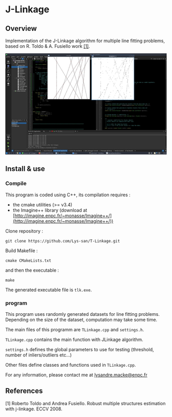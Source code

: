 # J-Linkage

## Overview

Implementation of the J-Linkage algorithm for multiple line fitting problems, based on R. Toldo & A. Fusiello work [[1]](#references).

![preview](preview/tlk-10-models.jpg)


## Install & use

### Compile

This program is coded using C++, its compilation requires :
- the cmake utilities (>= v3.4)
- the Imagine++ library (download at [http://imagine.enpc.fr/~monasse/Imagine++/](http://imagine.enpc.fr/~monasse/Imagine++/))


Clone repository :

```
git clone https://github.com/Lys-san/T-Linkage.git
```

Build Makefile :

```
cmake CMakeLists.txt
```

and then the executable :
```
make
``` 

The generated executable file is `tlk.exe`.

### program

This program uses randomly generated datasets for line fitting problems. Depending on the size of the dataset, computation may take some time.

The main files of this programm are `TLinkage.cpp` and `settings.h`. 

`TLinkage.cpp` contains the main function with JLinkage algorithm.

`settings.h` defines the global parameters to use for testing (threshold, number of inliers/outliers etc...)

Other files define classes and functions used in `TLinkage.cpp`.





For any information, please contact me at lysandre.macke@enpc.fr

## References
[1] Roberto Toldo and Andrea Fusiello. 
Robust multiple structures estimation with j-linkage. ECCV 2008.

